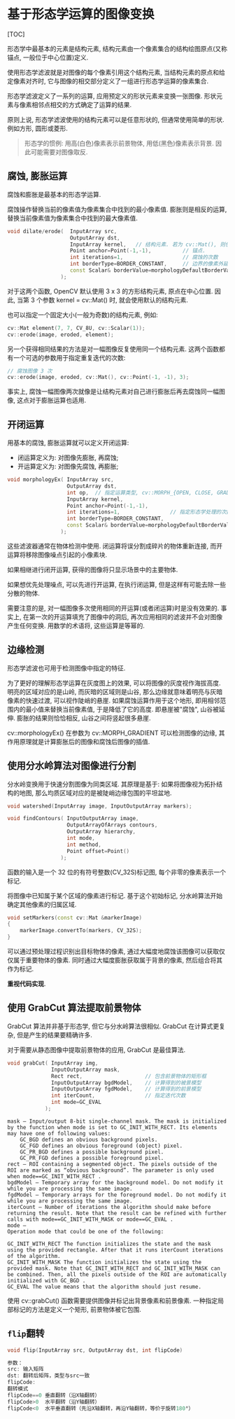 # 基于形态学运算的图像变换

[TOC]

形态学中最基本的元素是结构元素, 结构元素由一个像素集合的结构绘图原点(又称锚点, 一般位于中心位置)定义.  

使用形态学滤波就是对图像的每个像素引用这个结构元素, 当结构元素的原点和给定像素对齐时, 它与图像的相交部分定义了一组进行形态学运算的像素集合.   

形态学滤波定义了一系列的运算, 应用预定义的形状元素来变换一张图像. 形状元素与像素相邻点相交的方式确定了运算的结果.   

原则上说, 形态学滤波使用的结构元素可以是任意形状的, 但通常使用简单的形状. 例如方形, 圆形或菱形.    

> 形态学的惯例: 用高(白色)像素表示前景物体, 用低(黑色)像素表示背景. 因此可能需要对图像取反.    

## 腐蚀, 膨胀运算   
 
腐蚀和膨胀是最基本的形态学运算.   

腐蚀操作替换当前的像素值为像素集合中找到的最小像素值. 膨胀则是相反的运算, 替换当前像素值为像素集合中找到的最大像素值.   

```cpp
void dilate/erode(  InputArray src, 
                    OutputArray dst, 
                    InputArray kernel,   // 结构元素. 若为 cv::Mat(), 则使用 3×3 方形的结构元素
                    Point anchor=Point(-1,-1),          // 锚点.  
                    int iterations=1,                   // 腐蚀的次数
                    int borderType=BORDER_CONSTANT,     // 边界的像素外延法.
                    const Scalar& borderValue=morphologyDefaultBorderValue() 
                 );
```
对于这两个函数, OpenCV 默认使用 3 x 3 的方形结构元素, 原点在中心位置. 因此, 当第 3 个参数 kernel = cv::Mat() 时, 就会使用默认的结构元素.  

也可以指定一个固定大小(一般为奇数)的结构元素, 例如:    
```cpp
cv::Mat element(7, 7, CV_8U, cv::Scalar(1));
cv::erode(image, eroded, element);
```

另一个获得相同结果的方法是对一幅图像反复使用同一个结构元素. 这两个函数都有一个可选的参数用于指定重复迭代的次数:   
```cpp
// 腐蚀图像 3 次
cv::erode(image, eroded, cv::Mat(), cv::Point(-1, -1), 3);
```
事实上, 腐蚀一幅图像两次就像是让结构元素对自己进行膨胀后再去腐蚀同一幅图像, 这点对于膨胀运算也适用.    

## 开闭运算    

用基本的腐蚀, 膨胀运算就可以定义开闭运算:    
- 闭运算定义为: 对图像先膨胀, 再腐蚀;   
- 开运算定义为: 对图像先腐蚀, 再膨胀;   

```cpp
void morphologyEx( InputArray src, 
                   OutputArray dst, 
                   int op,  // 指定运算类型, cv::MORPH_{OPEN, CLOSE, GRADIENT, TOPHAT, BLACKHAT}  
                   InputArray kernel,  
                   Point anchor=Point(-1,-1), 
                   int iterations=1,                // 指定形态学处理的次数;
                   int borderType=BORDER_CONSTANT, 
                   const Scalar& borderValue=morphologyDefaultBorderValue() 
                 );
```
这些滤波器通常在物体检测中使用. 闭运算将误分割成碎片的物体重新连接, 而开运算将移除图像噪点引起的小像素块.  

如果相继进行闭开运算, 获得的图像将只显示场景中的主要物体.

如果想优先处理噪点, 可以先进行开运算, 在执行闭运算, 但是这样有可能去除一些分散的物体.    

需要注意的是, 对一幅图像多次使用相同的开运算(或者闭运算)时是没有效果的. 事实上, 在第一次的开运算填充了图像中的洞后, 再次应用相同的滤波并不会对图像产生任何变换. 用数学的术语将, 这些运算是等幂的.   

## 边缘检测    

形态学滤波也可用于检测图像中指定的特征.   

为了更好的理解形态学运算在灰度图上的效果, 可以将图像的灰度视作海拔高度. 明亮的区域对应的是山岭, 而灰暗的区域则是山谷, 那么边缘就意味着明亮与灰暗像素的快速过渡, 可以视作陡峭的悬崖. 如果腐蚀运算作用于这个地形, 即用相邻范围内的最小值来替换当前像素值, 于是降低了它的高度. 即悬崖被"腐蚀", 山谷被延伸. 膨胀的结果则恰恰相反, 山谷之间将竖起很多悬崖.  

cv::morphologyEx() 在参数为 cv::MORPH_GRADIENT 可以检测图像的边缘, 其作用原理就是计算膨胀后的图像和腐蚀后图像的插值. 

## 使用分水岭算法对图像进行分割   

分水岭变换用于快速分割图像为同类区域. 其原理是基于: 如果将图像视为拓扑结构的地图, 那么均质区域对应的是被陡峭边缘包围的平坦盆地.   

```cpp
void watershed(InputArray image, InputOutputArray markers);

void findContours( InputOutputArray image, 
                   OutputArrayOfArrays contours, 
                   OutputArray hierarchy, 
                   int mode, 
                   int method, 
                   Point offset=Point()
                 );
```
函数的输入是一个 32 位的有符号整数(CV_32S)标记图, 每个非零的像素表示一个标记.  

将图像中已知属于某个区域的像素进行标记. 基于这个初始标记, 分水岭算法开始确定其他像素的归属区域.  
```cpp
void setMarkers(const cv::Mat &markerImage) 
{
    markerImage.convertTo(markers, CV_32S);
}
```

可以通过预处理过程识别出目标物体的像素, 通过大幅度地腐蚀该图像可以获取仅仅属于重要物体的像素. 同时通过大幅度膨胀获取属于背景的像素, 然后组合将其作为标记.   

**重视代码实现**.   

## 使用 GrabCut 算法提取前景物体    

GrabCut 算法并非基于形态学, 但它与分水岭算法很相似. GrabCut 在计算式更复杂, 但是产生的结果要精确许多.    

对于需要从静态图像中提取前景物体的应用, GrabCut 是最佳算法.   

```cpp
void grabCut( InputArray img, 
              InputOutputArray mask, 
              Rect rect,                    // 包含前景物体的矩形框
              InputOutputArray bgdModel,    // 计算得到的被景模型 
              InputOutputArray fgdModel,    // 计算得到的前景模型
              int iterCount,                // 指定迭代次数
              int mode=GC_EVAL 
            );
```  

```
mask – Input/output 8-bit single-channel mask. The mask is initialized by the function when mode is set to GC_INIT_WITH_RECT. Its elements may have one of following values:
    GC_BGD defines an obvious background pixels.
    GC_FGD defines an obvious foreground (object) pixel.
    GC_PR_BGD defines a possible background pixel.
    GC_PR_FGD defines a possible foreground pixel.
rect – ROI containing a segmented object. The pixels outside of the ROI are marked as “obvious background”. The parameter is only used when mode==GC_INIT_WITH_RECT .
bgdModel – Temporary array for the background model. Do not modify it while you are processing the same image.
fgdModel – Temporary arrays for the foreground model. Do not modify it while you are processing the same image.
iterCount – Number of iterations the algorithm should make before returning the result. Note that the result can be refined with further calls with mode==GC_INIT_WITH_MASK or mode==GC_EVAL .
mode –
Operation mode that could be one of the following:

GC_INIT_WITH_RECT The function initializes the state and the mask using the provided rectangle. After that it runs iterCount iterations of the algorithm.
GC_INIT_WITH_MASK The function initializes the state using the provided mask. Note that GC_INIT_WITH_RECT and GC_INIT_WITH_MASK can be combined. Then, all the pixels outside of the ROI are automatically initialized with GC_BGD .
GC_EVAL The value means that the algorithm should just resume.
```
使用 cv::grabCut() 函数需要提供图像并标记出背景像素和前景像素. 一种指定局部标记的方法是定义一个矩形, 前景物体被它包围.   


## `flip`翻转      
```cpp
void flip(InputArray src, OutputArray dst, int flipCode)  

参数：    
src: 输入矩阵    
dst: 翻转后矩阵，类型与src一致    
flipCode:    
翻转模式
flipCode==0 垂直翻转（沿X轴翻转）    
flipCode>0  水平翻转（沿Y轴翻转）    
flipCode<0  水平垂直翻转（先沿X轴翻转，再沿Y轴翻转，等价于旋转180°）    
```
